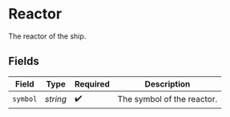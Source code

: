 # Reactor

The reactor of the ship.


## Fields

| Field                      | Type                       | Required                   | Description                |
| -------------------------- | -------------------------- | -------------------------- | -------------------------- |
| `symbol`                   | *string*                   | :heavy_check_mark:         | The symbol of the reactor. |